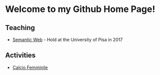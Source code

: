 # Welcome to my Github Home Page!

## Teaching
* [Semantic Web](https://alod83.github.io/2017_sw_phd/) - Hold at the University of Pisa in 2017

## Activities
* [Calcio Femminile](https://alod83.github.io/calciofemminile/)

